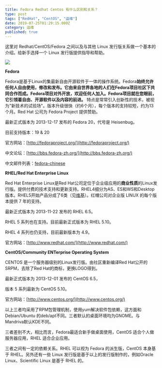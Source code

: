 ```yaml
---
title: Fedora Redhat Centos 有什么区别和关系？
type: post
tags: ["RedHat", "CentOS", "运维"]
date: 2019-07-25T01:29:15.000Z
category: 运维
published: true
---
```


这里对 Redhat/CentOS/Fedora 之间以及与其他 Linux 发行版关系做一个基本的介绍。给新手选择一个 Linux 发行版提供指导和帮助。

![](https://qiniu.bioinit.com/yuque/0/2019/png/126032/1564018188751-ddfd3568-4d40-4ccd-9220-0d05efdaa1c6.png#align=left&display=inline&height=764&originHeight=764&originWidth=593&size=0&status=done&width=593)

**Fedora**

Fedora是基于Linux的集最新自由开源软件于一体的操作系统。Fedora**始终允许任何人自由使用，修改和发布。**它由来自世界各地的人们在Fedora项目社区下共同合作而成。Fedora项目对外开放，欢迎任何人加入。Fedora项目就在您眼前，它**引领着自由、开源软件以及内容的前进。** 特点是常常引入创新性的技术，被视为"新技术的试验场"。版本升级很快（约6个月），每个版本的支持较短，约为13个月。Red Hat 公司为 Fedora Project 提供赞助。

最新正式版本为 2013-12-17 发布的 Fedora 20，代号是 Heisenbug。

目前支持版本：19 & 20

官方网站：[http://fedoraproject.org/](http://fedoraproject.org/)

中文论坛：[http://bbs.fedora-zh.org/](http://bbs.fedora-zh.org/)

中文邮件列表：[fedora-chinese](https://admin.fedoraproject.org/mailman/listinfo/chinese)

**RHEL/Red Hat Enterprise Linux**

Red Hat Enterprise Linux是Red Hat公司定位于企业级应用的**商业性质**的Linux发行版。提供付费的技术支持和更新支持。RHEL4细分为AS、ES和WS和Desktop版本。RHEL5开始产品分成了6类（见[维基](http://en.wikipedia.org/wiki/Red_Hat_Enterprise_Linux)）。红帽公司对企业版 LINUX 的每个版本提供 7 年的支持。

最新正式版本为 2013-11-22 发布的 RHEL 6.5。

RHEL 5 系列也在支持。目前最新正式版本为 RHEL 5.10。

RHEL 4 系列也仍支持，目前最新版本为 4.9。

官方网站：[http://www.redhat.com/](http://www.redhat.com/)

**CentOS/Community ENTerprise Operating System**

CENTOS 是一个服务器级别的Linux发行版。由社区重新编译Red Hat公开的SRPM，去除了Red Hat的商标，更换LOGO得到。

最新正式版本为 2013-12-01 发布的 CentOS 6.5，

版本 5 系列最新为 CentOS 5.10。

官方网站：[http://www.centos.org/](http://www.centos.org/)

以上三者均采用了RPM包管理机制，使用yum解决软件包依赖，这方面和Debian/Ubuntu 的deb/apt不同。三者默认的桌面环境均为GNOME。与Mandriva默认KDE不同。

三者差别不大，相比而言，Fedora最适合新手做桌面使用，CentOS 适合个人做服务器应用，RHEL 适合企业应用。

三者之间有一定的依赖关系。RHEL 可以视为 Fedora 的派生版，CentOS 本身基于 RHEL。另外还有一些 Linux 发行版是基于以上的发行版制作的，例如Oracle Linux、Scientific Linux 是基于 RHEL 的。
